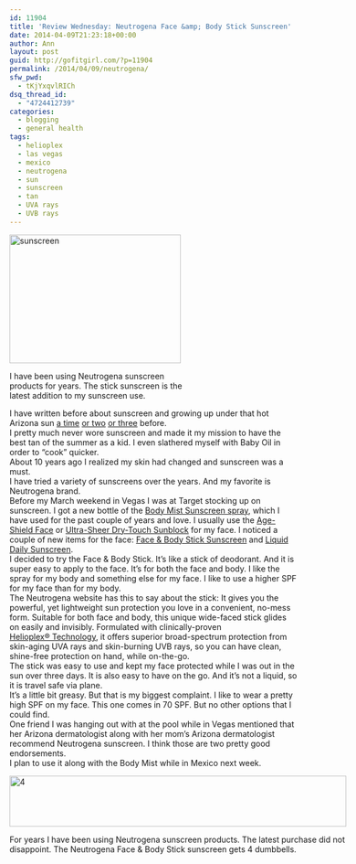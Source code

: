 ```yaml
---
id: 11904
title: 'Review Wednesday: Neutrogena Face &amp; Body Stick Sunscreen'
date: 2014-04-09T21:23:18+00:00
author: Ann
layout: post
guid: http://gofitgirl.com/?p=11904
permalink: /2014/04/09/neutrogena/
sfw_pwd:
  - tKjYxqvlRICh
dsq_thread_id:
  - "4724412739"
categories:
  - blogging
  - general health
tags:
  - helioplex
  - las vegas
  - mexico
  - neutrogena
  - sun
  - sunscreen
  - tan
  - UVA rays
  - UVB rays
---
```

<div id="attachment_11906" style="width: 310px" class="wp-caption alignleft">
  <a href="http://gofitgirl.com/2014/04/neutrogena/photo-182-copy-2/" rel="attachment wp-att-11906"><img class="size-medium wp-image-11906" alt="sunscreen" src="http://gofitgirl.com/wp-content/uploads/2014/04/photo-182-copy-2-300x225.jpg" width="300" height="225" /></a>
  
  <p class="wp-caption-text">
    I have been using Neutrogena sunscreen products for years. The stick sunscreen is the latest addition to my sunscreen use.
  </p>
</div>

  
I have written before about sunscreen and growing up under that hot Arizona sun [a time](http://gofitgirl.com/2013/04/armed-with-sunscreen-and-hat/) [or two](http://gofitgirl.com/2013/08/protecting-skin-from-sun-environment-from-chemicals/) [or three](http://gofitgirl.com/2011/06/go-fit-girl-hits-the-mediterranean/) before.  
I pretty much never wore sunscreen and made it my mission to have the best tan of the summer as a kid. I even slathered myself with Baby Oil in order to &#8220;cook&#8221; quicker.  
About 10 years ago I realized my skin had changed and sunscreen was a must.  
I have tried a variety of sunscreens over the years. And my favorite is Neutrogena brand.  
Before my March weekend in Vegas I was at Target stocking up on sunscreen. I got a new bottle of the [Body Mist Sunscreen spray](http://www.neutrogena.com/product/ultra+sheer-+body+mist+sunscreen+broad+spectrum+spf+30.do?sortby=ourPicks#), which I have used for the past couple of years and love. I usually use the [Age-Shield Face](http://www.neutrogena.com/product/age+shield-+face+lotion+sunscreen+broad+spectrum+spf+70.do?sortby=ourPicks) or [Ultra-Sheer Dry-Touch Sunblock](http://www.neutrogena.com/product/ultra+sheer-+dry-touch+sunscreen+broad+spectrum+spf+70.do?sortby=ourPicks) for my face. I noticed a couple of new items for the face: [Face & Body Stick Sunscreen](http://www.neutrogena.com/product/ultra+sheer-+face+-+body+stick+sunscreen+broad+spectrum+spf+70.do?sortby=ourPicks) and [Liquid Daily Sunscreen](http://www.neutrogena.com/product/ultra+sheer-+liquid+daily+sunscreen+broad+spectrum+spf+70.do?sortby=ourPicks).  
I decided to try the Face & Body Stick. It&#8217;s like a stick of deodorant. And it is super easy to apply to the face. It&#8217;s for both the face and body. I like the spray for my body and something else for my face. I like to use a higher SPF for my face than for my body.  
The Neutrogena website has this to say about the stick: It gives you the powerful, yet lightweight sun protection you love in a convenient, no-mess form. Suitable for both face and body, this unique wide-faced stick glides on easily and invisibly. Formulated with clinically-proven [Helioplex® Technology](http://www.neutrogena.com/category/sun/helioplex-+technology.do), it offers superior broad-spectrum protection from skin-aging UVA rays and skin-burning UVB rays, so you can have clean, shine-free protection on hand, while on-the-go.  
The stick was easy to use and kept my face protected while I was out in the sun over three days. It is also easy to have on the go. And it&#8217;s not a liquid, so it is travel safe via plane.  
It&#8217;s a little bit greasy. But that is my biggest complaint. I like to wear a pretty high SPF on my face. This one comes in 70 SPF. But no other options that I could find.  
One friend I was hanging out with at the pool while in Vegas mentioned that her Arizona dermatologist along with her mom&#8217;s Arizona dermatologist recommend Neutrogena sunscreen. I think those are two pretty good endorsements.  
I plan to use it along with the Body Mist while in Mexico next week.  


<div id="attachment_10293" style="width: 600px" class="wp-caption aligncenter">
  <a href="http://gofitgirl.com/2013/02/review-wednesday-saying-yes-to-yes-to-carrots/4-2/" rel="attachment wp-att-10293"><img class="size-large wp-image-10293" alt="4" src="http://gofitgirl.com/wp-content/uploads/2013/02/4-1024x155.jpg" width="590" height="89" /></a>
  
  <p class="wp-caption-text">
    For years I have been using Neutrogena sunscreen products. The latest purchase did not disappoint. The Neutrogena Face & Body Stick sunscreen gets 4 dumbbells.
  </p>
</div>